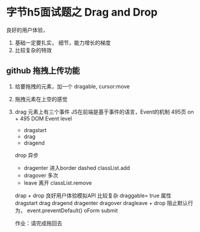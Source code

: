 # 字节h5面试题之 Drag and Drop
 良好的用户体验，
1. 基础一定要扎实， 细节，能力增长的梯度
2. 比较复杂的特效

## github 拖拽上传功能

1. 给要拖拽的元素，加一个 dragable, cursor:move
2. 拖拽元素在上空的感觉
3. drag 元素上有三个事件
   JS在前端是基于事件的语言，Event的机制
   495页
   on + 495 DOM Event level
   - dragstart
   - drag
   - dragend

   drop 异步
   - dragenter 进入border dashed classList.add
   - dragover 多次
   - leave 离开  classList.remove


   drap + drop  良好用户体验模拟API  比较复杂
   draggable=  true 属性
   dragstart drag dragend
   dragenter dragover dragleave + drop
   阻止默认行为， event.preventDefault()
   oForm submit

   作业：请完成拖回去